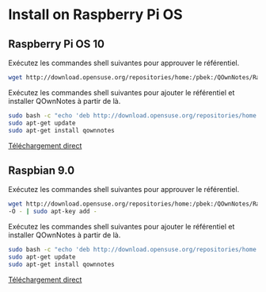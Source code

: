 # Install on Raspberry Pi OS

## Raspberry Pi OS 10

Exécutez les commandes shell suivantes pour approuver le référentiel.

```bash
wget http://download.opensuse.org/repositories/home:/pbek:/QOwnNotes/Raspbian_10/Release.key -O - | sudo apt-key add -
```

Exécutez les commandes shell suivantes pour ajouter le référentiel et installer QOwnNotes à partir de là.

```bash
sudo bash -c "echo 'deb http://download.opensuse.org/repositories/home:/pbek:/QOwnNotes/Raspbian_10/ /' >> /etc/apt/sources.list.d/qownnotes.list"
sudo apt-get update
sudo apt-get install qownnotes
```

[Téléchargement direct](https://download.opensuse.org/repositories/home:/pbek:/QOwnNotes/Raspbian_10)

## Raspbian 9.0

Exécutez les commandes shell suivantes pour approuver le référentiel.

```bash
wget http://download.opensuse.org/repositories/home:/pbek:/QOwnNotes/Raspbian_9.0/Release.key
-O - | sudo apt-key add -
```

Exécutez les commandes shell suivantes pour ajouter le référentiel et installer QOwnNotes à partir de là.

```bash
sudo bash -c "echo 'deb http://download.opensuse.org/repositories/home:/pbek:/QOwnNotes/Raspbian_9.0/ /' >> /etc/apt/sources.list.d/qownnotes.list"
sudo apt-get update
sudo apt-get install qownnotes
```

[Téléchargement direct](https://download.opensuse.org/repositories/home:/pbek:/QOwnNotes/Raspbian_9.0)

